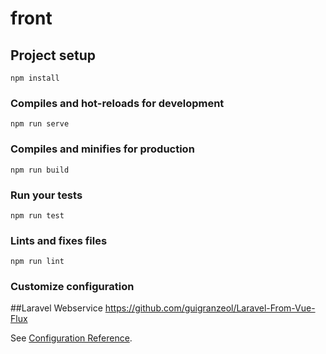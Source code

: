 # front

## Project setup
```
npm install
```

### Compiles and hot-reloads for development
```
npm run serve
```

### Compiles and minifies for production
```
npm run build
```

### Run your tests
```
npm run test
```

### Lints and fixes files
```
npm run lint
```

### Customize configuration

##Laravel Webservice
https://github.com/guigranzeol/Laravel-From-Vue-Flux


See [Configuration Reference](https://cli.vuejs.org/config/).
